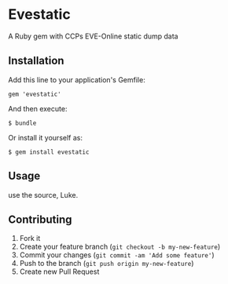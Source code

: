 # Evestatic

A Ruby gem with CCPs EVE-Online static dump data

## Installation

Add this line to your application's Gemfile:

    gem 'evestatic'

And then execute:

    $ bundle

Or install it yourself as:

    $ gem install evestatic

## Usage

use the source, Luke.

## Contributing

1. Fork it
2. Create your feature branch (`git checkout -b my-new-feature`)
3. Commit your changes (`git commit -am 'Add some feature'`)
4. Push to the branch (`git push origin my-new-feature`)
5. Create new Pull Request
